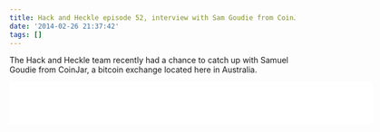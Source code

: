 ```yaml
---
title: Hack and Heckle episode 52, interview with Sam Goudie from CoinJar
date: '2014-02-26 21:37:42'
tags: []
---
```


The Hack and Heckle team recently had a chance to catch up with Samuel Goudie from CoinJar, a bitcoin exchange located here in Australia.


<!--more-->

<iframe style="border: none" src="//html5-player.libsyn.com/embed/episode/id/2702181/height/75/width/640/theme/standard/direction/no/autoplay/no/autonext/no/thumbnail/no/preload/no/no_addthis/no/" height="75" width="640" scrolling="no"  allowfullscreen webkitallowfullscreen mozallowfullscreen oallowfullscreen msallowfullscreen></iframe>
